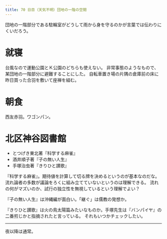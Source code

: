 ```yaml
---
title: 70 日目（天気不明）団地の一階の空間
---
```


団地の一階部分である駐輪室がどうして雨から身を守るのかが言葉では伝わりにくいだろう。

# 就寝

台風なので運動公園とＫ公園のどちらも使えない。
非常事態のようなもので、某団地の一階部分に避難することにした。
自転車置き場の片隅の倉庫前の床に昨日買った合羽を敷いて座禅を組む。

# 朝食

西友赤羽。ワゴンパン。

# 北区神谷図書館

* とつげき東北著『科学する麻雀』
* 酒井順子著『子の無い人生』
* 手塚治虫著『きりひと讃歌』

『科学する麻雀』。期待値を計算して切る牌を決めるというのが基本なのだな。
流れ論者の多数が議論をろくに組み立てていないというのは理解できる。
流れの何がマズいのか、試行の独立性を無視しているという理解でよい？

『子の無い人生』は沖縄編が面白い。「継ぐ」は儒教の発想か。

『きりひと讃歌』は火の鳥太陽篇みたいなものか。手塚先生は『バンパイヤ』の二番煎じかと指摘されたと言っている。
それもいつかチェックしたい。

---

夜以降は通常。
